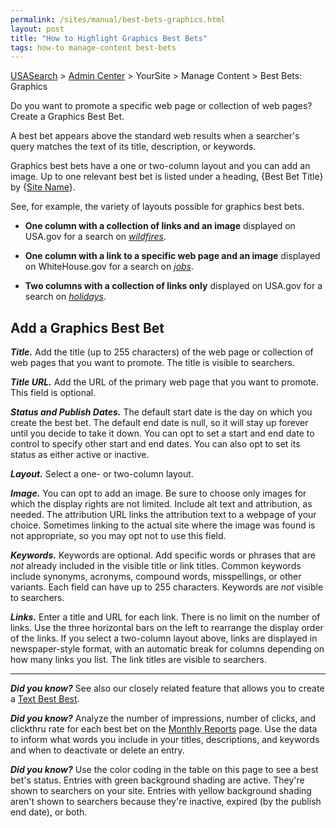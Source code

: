 ```yaml
---
permalink: /sites/manual/best-bets-graphics.html
layout: post
title: "How to Highlight Graphics Best Bets"
tags: how-to manage-content best-bets
---
```

[USASearch](http://usasearch.howto.gov) > [Admin Center](https://search.usa.gov/sites) > YourSite > Manage Content > Best Bets: Graphics

Do you want to promote a specific web page or collection of web pages? Create a Graphics Best Bet.

A best bet appears above the standard web results when a searcher's query matches the text of its title, description, or keywords.

Graphics best bets have a one or two-column layout and you can add an image. Up to one relevant best bet is listed under a heading, {Best Bet Title} by {[Site Name](/sites/manual/settings.html)}.

See, for example, the variety of layouts possible for graphics best bets.

* **One column with a collection of links and an image** displayed on USA.gov for a search on *[wildfires](http://search.usa.gov/search?query=wildfires&affiliate=usa.gov)*. 

* **One column with a link to a specific web page and an image** displayed on WhiteHouse.gov for a search on *[jobs](http://search.usa.gov/search?affiliate=wh&query=jobs)*.

* **Two columns with a collection of links only** displayed on USA.gov for a search on *[holidays](http://search.usa.gov/search?query=holidays&affiliate=usa.gov)*. 

## Add a Graphics Best Bet

***Title.*** Add the title (up to 255 characters) of the web page or collection of web pages that you want to promote. The title is visible to searchers.

***Title URL.*** Add the URL of the primary web page that you want to promote. This field is optional.

***Status and Publish Dates.*** The default start date is the day on which you create the best bet. The default end date is null, so it will stay up forever until you decide to take it down. You can opt to set a start and end date to control to specify other start and end dates. You can also opt to set its status as either active or inactive.

***Layout.*** Select a one- or two-column layout. 

***Image.*** You can opt to add an image. Be sure to choose only images for which the display rights are not limited. Include alt text and attribution, as needed. The attribution URL links the attribution text to a webpage of your choice. Sometimes linking to the actual site where the image was found is not appropriate, so you may opt not to use this field.

***Keywords.*** Keywords are optional. Add specific words or phrases that are *not* already included in the visible title or link titles. Common keywords include synonyms, acronyms, compound words, misspellings, or other variants. Each field can have up to 255 characters. Keywords are *not* visible to searchers.

***Links.*** Enter a title and URL for each link. There is no limit on the number of links. Use the three horizontal bars on the left to rearrange the display order of the links. If you select a two-column layout above, links are displayed in newspaper-style format, with an automatic break for columns depending on how many links you list. The link titles are visible to searchers.

--- 

***Did you know?*** See also our closely related feature that allows you to create a [Text Best Best](/sites/manual/best-bets-text.html).

***Did you know?*** Analyze the number of impressions, number of clicks, and clickthru rate for each best bet on the [Monthly Reports](/sites/manual/monthly-reports.html) page. Use the data to inform what words you include in your titles, descriptions, and keywords and when to deactivate or delete an entry.

***Did you know?*** Use the color coding in the table on this page to see a best bet's status. Entries with green background shading are active. They're shown to searchers on your site. Entries with yellow background shading aren't shown to searchers because they're inactive, expired (by the publish end date), or both.